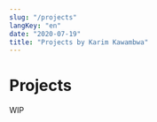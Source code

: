 ```yaml
---
slug: "/projects"
langKey: "en"
date: "2020-07-19"
title: "Projects by Karim Kawambwa"
---
```


# Projects

WIP
